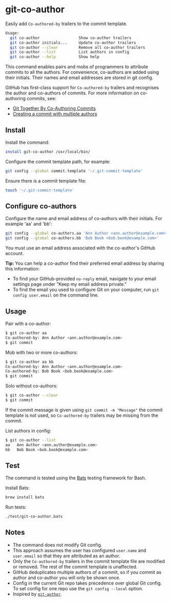 # git-co-author

Easily add `Co-authored-by` trailers to the commit template.

```bash
Usage:
  git co-author                 Show co-author trailers
  git co-author initials...     Update co-author trailers
  git co-author --clear         Remove all co-author trailers
  git co-author --list          List authors in config
  git co-author --help          Show help
```

This command enables pairs and mobs of programmers to attribute commits to all the authors. For convenience, co-authors are added using their initials. Their names and email addresses are stored in git config.

GitHub has first-class support for `Co-authored-by` trailers and recognises the author and co-authors of commits. For more information on co-authoring commits, see:

- [Git Together By Co-Authoring Commits](https://github.community/t5/Support-Protips/Git-Together-By-Co-Authoring-Commits/ba-p/27480)
- [Creating a commit with multiple authors](https://help.github.com/en/github/committing-changes-to-your-project/creating-a-commit-with-multiple-authors)

## Install

Install the command:

```bash
install git-co-author /usr/local/bin/
```

Configure the commit template path, for example:

```bash
git config --global commit.template '~/.git-commit-template'
```

Ensure there is a commit template file:

```bash
touch '~/.git-commit-template'
```

## Configure co-authors

Configure the name and email address of co-authors with their initials. For example 'aa' and 'bb':

```bash
git config --global co-authors.aa 'Ann Author <ann.author@example.com>'
git config --global co-authors.bb 'Bob Book <bob.book@example.com>'
```

You must use an email address associated with the co-author's GitHub account.

**Tip:** You can help a co-author find their preferred email address by sharing this information:

- To find your GitHub-provided `no-reply` email, navigate to your email settings page under "Keep my email address private."
- To find the email you used to configure Git on your computer, run `git config user.email` on the command line.

## Usage

Pair with a co-author:

```bash
$ git co-author aa
Co-authored-by: Ann Author <ann.author@example.com>
$ git commit
```

Mob with two or more co-authors:

```bash
$ git co-author aa bb
Co-authored-by: Ann Author <ann.author@example.com>
Co-authored-by: Bob Book <bob.book@example.com>
$ git commit
```

Solo without co-authors:

```bash
$ git co-author --clear
$ git commit
```

If the commit message is given using `git commit -m "Message"` the commit template is not used, so `Co-authored-by` trailers may be missing from the commit.

List authors in config:

```bash
$ git co-author --list
aa   Ann Author <ann.author@example.com>
bb   Bob Book <bob.book@example.com>
```

## Test

The command is tested using the [Bats](https://github.com/sstephenson/bats) testing framework for Bash.

Install Bats:

```bash
brew install bats
```

Run tests:

```bash
./test/git-co-author.bats
```

## Notes

- The command does not modify Git config.
- This approach assumes the user has configured `user.name` and `user.email` so that they are attributed as an author.
- Only the `Co-authored-by` trailers in the commit template file are modified or removed. The rest of the commit template is unaffected.
- GitHub deduplicates multiple authors of a commit, so if you commit as author and co-author you will only be shown once.
- Config in the current Git repo takes precedence over global Git config. To set config for one repo use the `git config --local` option.
- Inspired by [`git-author`](https://github.com/pivotal/git-author).
